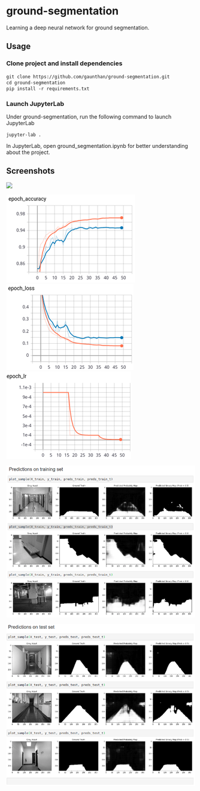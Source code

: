 # ground-segmentation
Learning a deep neural network for ground segmentation.

## Usage
### Clone project and install dependencies

```
git clone https://github.com/gaunthan/ground-segmentation.git
cd ground-segmentation
pip install -r requirements.txt
```

### Launch JupyterLab
Under ground-segmentation, run the following command to launch JupyterLab

```
jupyter-lab .
```

In JupyterLab, open ground_segmentation.ipynb for better understanding about the project.


## Screenshots

![](./screenshot/learing-curve.png)

![](./screenshot/epoch_accuracy.png)
![](./screenshot/epoch_loss.png)
![](./screenshot/epoch_lr.png)

![](./screenshot/predictions-on-training-set.png)

![](./screenshot/predictions-on-test-set.png)
